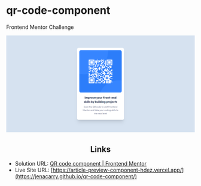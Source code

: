 # qr-code-component

Frontend Mentor Challenge

<div align="center">

![](assets/images/page.png)

</div>

<h2 align="center">Links</h2>

- Solution URL: [QR code component | Frontend Mentor](https://www.frontendmentor.io/solutions/css-grid-9FwhLtRMFF)
- Live Site URL: [https://article-preview-component-hdez.vercel.app/](https://jenacarry.github.io/qr-code-component/)